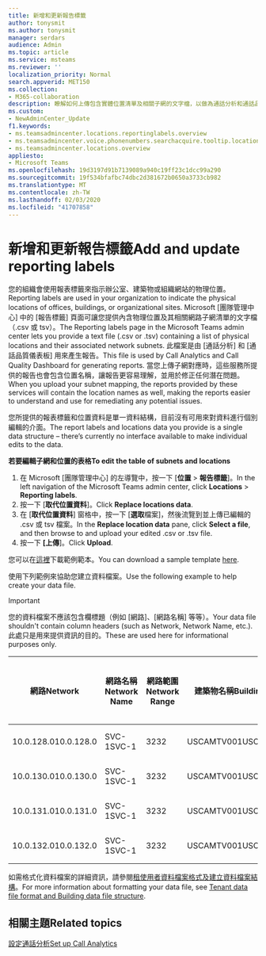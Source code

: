 ```yaml
---
title: 新增和更新報告標籤
author: tonysmit
ms.author: tonysmit
manager: serdars
audience: Admin
ms.topic: article
ms.service: msteams
ms.reviewer: ''
localization_priority: Normal
search.appverid: MET150
ms.collection:
- M365-collaboration
description: 瞭解如何上傳包含實體位置清單及相關子網的文字檔，以做為通話分析和通話品質儀表板報表的報告標籤。
ms.custom:
- NewAdminCenter_Update
f1.keywords:
- ms.teamsadmincenter.locations.reportinglabels.overview
- ms.teamsadmincenter.voice.phonenumbers.searchacquire.tooltip.location
- ms.teamsadmincenter.locations.overview
appliesto:
- Microsoft Teams
ms.openlocfilehash: 19d3197d91b7139089a940c19ff23c1dcc99a290
ms.sourcegitcommit: 19f534bfafbc74dbc2d381672b0650a3733cb982
ms.translationtype: MT
ms.contentlocale: zh-TW
ms.lasthandoff: 02/03/2020
ms.locfileid: "41707858"
---
```

<a name="add-and-update-reporting-labels"></a><span data-ttu-id="0e074-103">新增和更新報告標籤</span><span class="sxs-lookup"><span data-stu-id="0e074-103">Add and update reporting labels</span></span>
============================

<span data-ttu-id="0e074-104">您的組織會使用報表標籤來指示辦公室、建築物或組織網站的物理位置。</span><span class="sxs-lookup"><span data-stu-id="0e074-104">Reporting labels are used in your organization to indicate the physical locations of offices, buildings, or organizational sites.</span></span> <span data-ttu-id="0e074-105">Microsoft [團隊管理中心] 中的 [報告標籤] 頁面可讓您提供內含物理位置及其相關網路子網清單的文字檔（.csv 或 tsv）。</span><span class="sxs-lookup"><span data-stu-id="0e074-105">The Reporting labels page in the Microsoft Teams admin center lets you provide a text file (.csv or .tsv) containing a list of physical locations and their associated network subnets.</span></span> <span data-ttu-id="0e074-106">此檔案是由 [通話分析] 和 [通話品質儀表板] 用來產生報告。</span><span class="sxs-lookup"><span data-stu-id="0e074-106">This file is used by Call Analytics and Call Quality Dashboard for generating reports.</span></span> <span data-ttu-id="0e074-107">當您上傳子網對應時，這些服務所提供的報告也會包含位置名稱，讓報告更容易理解，並用於修正任何潛在問題。</span><span class="sxs-lookup"><span data-stu-id="0e074-107">When you upload your subnet mapping, the reports provided by these services will contain the location names as well, making the reports easier to understand and use for remediating any potential issues.</span></span>

<span data-ttu-id="0e074-108">您所提供的報表標籤和位置資料是單一資料結構，目前沒有可用來對資料進行個別編輯的介面。</span><span class="sxs-lookup"><span data-stu-id="0e074-108">The report labels and locations data you provide is a single data structure – there’s currently no interface available to make individual edits to the data.</span></span>

<span data-ttu-id="0e074-109">**若要編輯子網和位置的表格**</span><span class="sxs-lookup"><span data-stu-id="0e074-109">**To edit the table of subnets and locations**</span></span>

1. <span data-ttu-id="0e074-110">在 Microsoft [團隊管理中心] 的左導覽中，按一下 [**位置** > **報告標籤**]。</span><span class="sxs-lookup"><span data-stu-id="0e074-110">In the left navigation of the Microsoft Teams admin center, click **Locations** > **Reporting labels**.</span></span>
2. <span data-ttu-id="0e074-111">按一下 [**取代位置資料**]。</span><span class="sxs-lookup"><span data-stu-id="0e074-111">Click **Replace locations data**.</span></span>
3. <span data-ttu-id="0e074-112">在 [**取代位置資料**] 窗格中，按一下 [**選取**檔案]，然後流覽到並上傳已編輯的 .csv 或 tsv 檔案。</span><span class="sxs-lookup"><span data-stu-id="0e074-112">In the **Replace location data** pane, click **Select a file**, and then browse to and upload your edited .csv or .tsv file.</span></span>
4. <span data-ttu-id="0e074-113">按一下 **[上傳**]。</span><span class="sxs-lookup"><span data-stu-id="0e074-113">Click **Upload**.</span></span>

<span data-ttu-id="0e074-114">您可以在[這裡](https://github.com/MicrosoftDocs/OfficeDocs-SkypeForBusiness/blob/live/Teams/downloads/locations-template.zip?raw=true)下載範例範本。</span><span class="sxs-lookup"><span data-stu-id="0e074-114">You can download a sample template [here](https://github.com/MicrosoftDocs/OfficeDocs-SkypeForBusiness/blob/live/Teams/downloads/locations-template.zip?raw=true).</span></span>

<span data-ttu-id="0e074-115">使用下列範例來協助您建立資料檔案。</span><span class="sxs-lookup"><span data-stu-id="0e074-115">Use the following example to help create your data file.</span></span>

> [!IMPORTANT]
> <span data-ttu-id="0e074-116">您的資料檔案不應該包含欄標題（例如 [網路]、[網路名稱] 等等）。</span><span class="sxs-lookup"><span data-stu-id="0e074-116">Your data file shouldn't contain column headers (such as Network, Network Name, etc.).</span></span> <span data-ttu-id="0e074-117">此處只是用來提供資訊的目的。</span><span class="sxs-lookup"><span data-stu-id="0e074-117">These are used here for informational purposes only.</span></span> <br>

|<span data-ttu-id="0e074-118">網路</span><span class="sxs-lookup"><span data-stu-id="0e074-118">Network</span></span>|<span data-ttu-id="0e074-119">網路名稱</span><span class="sxs-lookup"><span data-stu-id="0e074-119">Network Name</span></span>|<span data-ttu-id="0e074-120">網路範圍</span><span class="sxs-lookup"><span data-stu-id="0e074-120">Network Range</span></span>|<span data-ttu-id="0e074-121">建築物名稱</span><span class="sxs-lookup"><span data-stu-id="0e074-121">Building Name</span></span>|<span data-ttu-id="0e074-122">擁有權類型</span><span class="sxs-lookup"><span data-stu-id="0e074-122">Ownership Type</span></span>|<span data-ttu-id="0e074-123">建築物類型</span><span class="sxs-lookup"><span data-stu-id="0e074-123">Building Type</span></span>|<span data-ttu-id="0e074-124">建立 Office 類型</span><span class="sxs-lookup"><span data-stu-id="0e074-124">Building Office Type</span></span>|<span data-ttu-id="0e074-125">座</span><span class="sxs-lookup"><span data-stu-id="0e074-125">City</span></span>|<span data-ttu-id="0e074-126">郵遞區號</span><span class="sxs-lookup"><span data-stu-id="0e074-126">Zip Code</span></span>|<span data-ttu-id="0e074-127">國家</span><span class="sxs-lookup"><span data-stu-id="0e074-127">Country</span></span>|<span data-ttu-id="0e074-128">市</span><span class="sxs-lookup"><span data-stu-id="0e074-128">State</span></span>|<span data-ttu-id="0e074-129">地區</span><span class="sxs-lookup"><span data-stu-id="0e074-129">Region</span></span>|<span data-ttu-id="0e074-130">在 Corp 內</span><span class="sxs-lookup"><span data-stu-id="0e074-130">Inside Corp</span></span>|<span data-ttu-id="0e074-131">快速路線</span><span class="sxs-lookup"><span data-stu-id="0e074-131">Express Route</span></span>|
|-|-|-|-|-|-|-|-|-|-|-|-|-|-|
|<span data-ttu-id="0e074-132">10.0.128.0</span><span class="sxs-lookup"><span data-stu-id="0e074-132">10.0.128.0</span></span> |<span data-ttu-id="0e074-133">SVC-1</span><span class="sxs-lookup"><span data-stu-id="0e074-133">SVC-1</span></span>|<span data-ttu-id="0e074-134">32</span><span class="sxs-lookup"><span data-stu-id="0e074-134">32</span></span>|<span data-ttu-id="0e074-135">USCAMTV001</span><span class="sxs-lookup"><span data-stu-id="0e074-135">USCAMTV001</span></span>|<span data-ttu-id="0e074-136">Contoso 租賃 RE&F</span><span class="sxs-lookup"><span data-stu-id="0e074-136">Contoso Leased RE&F</span></span>|<span data-ttu-id="0e074-137">Office</span><span class="sxs-lookup"><span data-stu-id="0e074-137">Office</span></span>|<span data-ttu-id="0e074-138">重新&F</span><span class="sxs-lookup"><span data-stu-id="0e074-138">RE&F</span></span>|<span data-ttu-id="0e074-139">山地視圖</span><span class="sxs-lookup"><span data-stu-id="0e074-139">Mountain View</span></span>|<span data-ttu-id="0e074-140">94043</span><span class="sxs-lookup"><span data-stu-id="0e074-140">94043</span></span>|<span data-ttu-id="0e074-141">一下</span><span class="sxs-lookup"><span data-stu-id="0e074-141">US</span></span>|<span data-ttu-id="0e074-142">頒發</span><span class="sxs-lookup"><span data-stu-id="0e074-142">CA</span></span>|<span data-ttu-id="0e074-143">一下</span><span class="sxs-lookup"><span data-stu-id="0e074-143">US</span></span>|<span data-ttu-id="0e074-144">1</span><span class="sxs-lookup"><span data-stu-id="0e074-144">1</span></span>|<span data-ttu-id="0e074-145">1</span><span class="sxs-lookup"><span data-stu-id="0e074-145">1</span></span>|
|<span data-ttu-id="0e074-146">10.0.130.0</span><span class="sxs-lookup"><span data-stu-id="0e074-146">10.0.130.0</span></span> |<span data-ttu-id="0e074-147">SVC-1</span><span class="sxs-lookup"><span data-stu-id="0e074-147">SVC-1</span></span>|<span data-ttu-id="0e074-148">32</span><span class="sxs-lookup"><span data-stu-id="0e074-148">32</span></span>|<span data-ttu-id="0e074-149">USCAMTV001</span><span class="sxs-lookup"><span data-stu-id="0e074-149">USCAMTV001</span></span>|<span data-ttu-id="0e074-150">Contoso 租賃 RE&F</span><span class="sxs-lookup"><span data-stu-id="0e074-150">Contoso Leased RE&F</span></span>|<span data-ttu-id="0e074-151">Office</span><span class="sxs-lookup"><span data-stu-id="0e074-151">Office</span></span>|<span data-ttu-id="0e074-152">重新&F</span><span class="sxs-lookup"><span data-stu-id="0e074-152">RE&F</span></span>|<span data-ttu-id="0e074-153">山地視圖</span><span class="sxs-lookup"><span data-stu-id="0e074-153">Mountain View</span></span>|<span data-ttu-id="0e074-154">94043</span><span class="sxs-lookup"><span data-stu-id="0e074-154">94043</span></span>|<span data-ttu-id="0e074-155">一下</span><span class="sxs-lookup"><span data-stu-id="0e074-155">US</span></span>|<span data-ttu-id="0e074-156">頒發</span><span class="sxs-lookup"><span data-stu-id="0e074-156">CA</span></span>|<span data-ttu-id="0e074-157">一下</span><span class="sxs-lookup"><span data-stu-id="0e074-157">US</span></span>|<span data-ttu-id="0e074-158">1</span><span class="sxs-lookup"><span data-stu-id="0e074-158">1</span></span>|<span data-ttu-id="0e074-159">1</span><span class="sxs-lookup"><span data-stu-id="0e074-159">1</span></span>|
|<span data-ttu-id="0e074-160">10.0.131.0</span><span class="sxs-lookup"><span data-stu-id="0e074-160">10.0.131.0</span></span> |<span data-ttu-id="0e074-161">SVC-1</span><span class="sxs-lookup"><span data-stu-id="0e074-161">SVC-1</span></span>|<span data-ttu-id="0e074-162">32</span><span class="sxs-lookup"><span data-stu-id="0e074-162">32</span></span>|<span data-ttu-id="0e074-163">USCAMTV001</span><span class="sxs-lookup"><span data-stu-id="0e074-163">USCAMTV001</span></span>|<span data-ttu-id="0e074-164">Contoso 租賃 RE&F</span><span class="sxs-lookup"><span data-stu-id="0e074-164">Contoso Leased RE&F</span></span>|<span data-ttu-id="0e074-165">Office</span><span class="sxs-lookup"><span data-stu-id="0e074-165">Office</span></span>|<span data-ttu-id="0e074-166">重新&F</span><span class="sxs-lookup"><span data-stu-id="0e074-166">RE&F</span></span>|<span data-ttu-id="0e074-167">山地視圖</span><span class="sxs-lookup"><span data-stu-id="0e074-167">Mountain View</span></span>|<span data-ttu-id="0e074-168">94043</span><span class="sxs-lookup"><span data-stu-id="0e074-168">94043</span></span>|<span data-ttu-id="0e074-169">一下</span><span class="sxs-lookup"><span data-stu-id="0e074-169">US</span></span>|<span data-ttu-id="0e074-170">頒發</span><span class="sxs-lookup"><span data-stu-id="0e074-170">CA</span></span>|<span data-ttu-id="0e074-171">一下</span><span class="sxs-lookup"><span data-stu-id="0e074-171">US</span></span>|<span data-ttu-id="0e074-172">1</span><span class="sxs-lookup"><span data-stu-id="0e074-172">1</span></span>|<span data-ttu-id="0e074-173">1</span><span class="sxs-lookup"><span data-stu-id="0e074-173">1</span></span>|
|<span data-ttu-id="0e074-174">10.0.132.0</span><span class="sxs-lookup"><span data-stu-id="0e074-174">10.0.132.0</span></span> |<span data-ttu-id="0e074-175">SVC-1</span><span class="sxs-lookup"><span data-stu-id="0e074-175">SVC-1</span></span>|<span data-ttu-id="0e074-176">32</span><span class="sxs-lookup"><span data-stu-id="0e074-176">32</span></span>|<span data-ttu-id="0e074-177">USCAMTV001</span><span class="sxs-lookup"><span data-stu-id="0e074-177">USCAMTV001</span></span>|<span data-ttu-id="0e074-178">Contoso 租賃 RE&F</span><span class="sxs-lookup"><span data-stu-id="0e074-178">Contoso Leased RE&F</span></span>|<span data-ttu-id="0e074-179">Office</span><span class="sxs-lookup"><span data-stu-id="0e074-179">Office</span></span>|<span data-ttu-id="0e074-180">重新&F</span><span class="sxs-lookup"><span data-stu-id="0e074-180">RE&F</span></span>|<span data-ttu-id="0e074-181">山地視圖</span><span class="sxs-lookup"><span data-stu-id="0e074-181">Mountain View</span></span>|<span data-ttu-id="0e074-182">94043</span><span class="sxs-lookup"><span data-stu-id="0e074-182">94043</span></span>|<span data-ttu-id="0e074-183">一下</span><span class="sxs-lookup"><span data-stu-id="0e074-183">US</span></span>|<span data-ttu-id="0e074-184">頒發</span><span class="sxs-lookup"><span data-stu-id="0e074-184">CA</span></span>|<span data-ttu-id="0e074-185">一下</span><span class="sxs-lookup"><span data-stu-id="0e074-185">US</span></span>|<span data-ttu-id="0e074-186">1</span><span class="sxs-lookup"><span data-stu-id="0e074-186">1</span></span>|<span data-ttu-id="0e074-187">1</span><span class="sxs-lookup"><span data-stu-id="0e074-187">1</span></span>|

<span data-ttu-id="0e074-188">如需格式化資料檔案的詳細資訊，請參閱[租使用者資料檔案格式及建立資料檔案結構](turning-on-and-using-call-quality-dashboard.md#tenant-data-file-format-and-structure)。</span><span class="sxs-lookup"><span data-stu-id="0e074-188">For more information about formatting your data file, see [Tenant data file format and Building data file structure](turning-on-and-using-call-quality-dashboard.md#tenant-data-file-format-and-structure).</span></span>

## <a name="related-topics"></a><span data-ttu-id="0e074-189">相關主題</span><span class="sxs-lookup"><span data-stu-id="0e074-189">Related topics</span></span>

[<span data-ttu-id="0e074-190">設定通話分析</span><span class="sxs-lookup"><span data-stu-id="0e074-190">Set up Call Analytics</span></span>](set-up-call-analytics.md)
